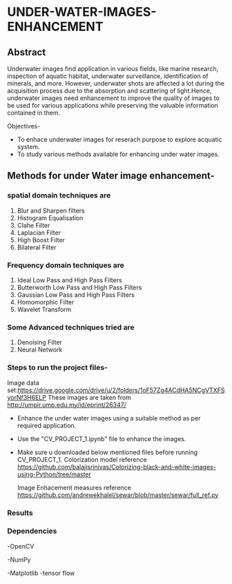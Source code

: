 
# UNDER-WATER-IMAGES-ENHANCEMENT
## Abstract
Underwater images find application in various fields, like marine research, inspection of aquatic habitat, underwater surveillance, identification of minerals, and more. However, underwater shots are affected a lot during the acquisition process due to the absorption and scattering of light.Hence, underwater images need enhancement to improve the quality of images to be used for various applications while preserving the valuable information contained in them.

Objectives- 
- To enhace underwater images for reserach purpose to explore acquatic system.
- To study various methods available for enhancing under water images.

## Methods for under Water image enhancement- 
### spatial domain techniques are
1. Blur and Sharpen filters
2. Histogram Equalisation
3. Clahe Filter
4. Laplacian Filter
5. High Boost Filter
6. Bilateral Filter
### Frequency domain techniques are 
1. Ideal Low Pass and High Pass Filters
2. Butterworth Low Pass and High Pass Filters
3. Gaussian Low Pass and High Pass Filters
4. Homomorphic Filter
5. Wavelet Transform
### Some Advanced techniques tried are
1. Denoising Filter
2. Neural Network


### Steps to run the project files- 
Image data set:https://drive.google.com/drive/u/2/folders/1oF57Zg4ACdHA5NCgVTXFSyorNf3H6ELP
These images are taken from  http://umpir.ump.edu.my/id/eprint/26347/
- Enhance the under water images using a suitable method as per required application. 
- Use the "CV_PROJECT_1.ipynb" file to enhance the images. 
- Make sure u downloaded below mentioned files before running CV_PROJECT_1.
   Colorization model reference https://github.com/balajisrinivas/Colorizing-black-and-white-images-using-Python/tree/master
   
   Image Enhacement measures reference https://github.com/andrewekhalel/sewar/blob/master/sewar/full_ref.py

### Results

### Dependencies

-OpenCV  

-NumPy  

-Matplotlib
-tensor flow

